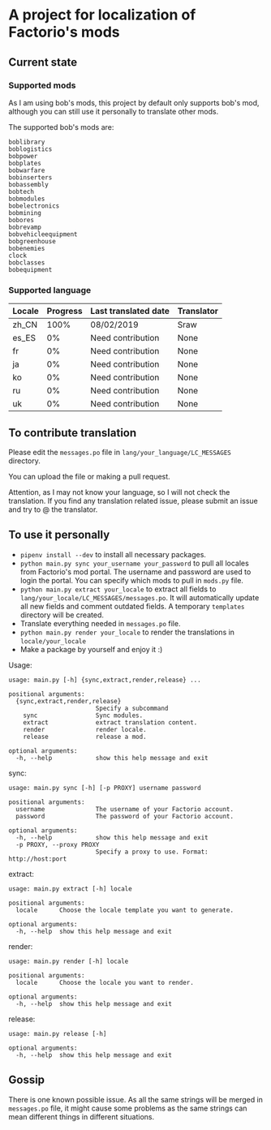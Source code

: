 # A project for localization of Factorio's mods

## Current state

### Supported mods

As I am using bob's mods, this project by default only supports bob's mod, 
although you can still use it personally to translate other mods.

The supported bob's mods are:

    boblibrary
    boblogistics
    bobpower
    bobplates
    bobwarfare
    bobinserters
    bobassembly
    bobtech
    bobmodules
    bobelectronics
    bobmining
    bobores
    bobrevamp
    bobvehicleequipment
    bobgreenhouse
    bobenemies
    clock
    bobclasses
    bobequipment

### Supported language

|Locale|Progress|Last translated date|Translator|
|------|--------|--------------------|----------|
|zh_CN |100%    |08/02/2019          |Sraw      |
|es_ES |0%      |Need contribution   |None      |
|fr    |0%      |Need contribution   |None      |
|ja    |0%      |Need contribution   |None      |
|ko    |0%      |Need contribution   |None      |
|ru    |0%      |Need contribution   |None      |
|uk    |0%      |Need contribution   |None      |

## To contribute translation

Please edit the `messages.po` file in `lang/your_language/LC_MESSAGES` directory.

You can upload the file or making a pull request.

Attention, as I may not know your language, so I will not check the translation.
If you find any translation related issue, please submit an issue and try to @ the translator.

## To use it personally

* `pipenv install --dev` to install all necessary packages.
* `python main.py sync your_username your_password` to pull all locales
  from Factorio's mod portal. The username and password are used to login the portal.
  You can specify which mods to pull in `mods.py` file.
* `python main.py extract your_locale` to extract all fields to 
  `lang/your_locale/LC_MESSAGES/messages.po`. 
  It will automatically update all new fields and comment outdated fields.
  A temporary `templates` directory will be created.
* Translate everything needed in `messages.po` file.
* `python main.py render your_locale` to render the translations in
  `locale/your_locale`
* Make a package by yourself and enjoy it :)

Usage:

```
usage: main.py [-h] {sync,extract,render,release} ...

positional arguments:
  {sync,extract,render,release}
                        Specify a subcommand
    sync                Sync modules.
    extract             extract translation content.
    render              render locale.
    release             release a mod.

optional arguments:
  -h, --help            show this help message and exit
```

sync:

```
usage: main.py sync [-h] [-p PROXY] username password

positional arguments:
  username              The username of your Factorio account.
  password              The password of your Factorio account.

optional arguments:
  -h, --help            show this help message and exit
  -p PROXY, --proxy PROXY
                        Specify a proxy to use. Format: http://host:port
```

extract:

```
usage: main.py extract [-h] locale

positional arguments:
  locale      Choose the locale template you want to generate.

optional arguments:
  -h, --help  show this help message and exit
```

render:

```
usage: main.py render [-h] locale

positional arguments:
  locale      Choose the locale you want to render.

optional arguments:
  -h, --help  show this help message and exit
```

release:

```
usage: main.py release [-h]

optional arguments:
  -h, --help  show this help message and exit
```

## Gossip 

There is one known possible issue. As all the same strings will be merged in
`messages.po` file, it might cause some problems as the same strings can mean different
things in different situations.
